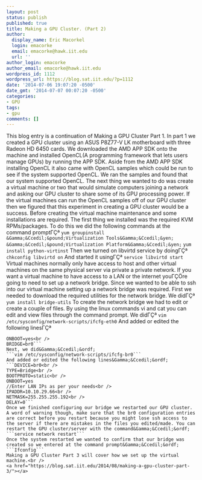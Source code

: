 ```yaml
---
layout: post
status: publish
published: true
title: Making a GPU Cluster. (Part 2)
author:
  display_name: Eric Macorkel
  login: emacorke
  email: emacorke@hawk.iit.edu
  url: ''
author_login: emacorke
author_email: emacorke@hawk.iit.edu
wordpress_id: 1112
wordpress_url: https://blog.sat.iit.edu/?p=1112
date: '2014-07-06 19:07:20 -0500'
date_gmt: '2014-07-07 00:07:20 -0500'
categories:
- GPU
tags:
- gpu
comments: []
---
```

This blog entry is a continuation of Making a GPU Cluster Part 1. In part 1 we created a GPU cluster using an ASUS P8Z77-V LK motherboard with three Radeon HD 6450 cards. We downloaded the AMD APP SDK onto the machine and installed OpenCL(A programming framework that lets users manage GPUs) by running the APP SDK. Aside from the AMD APP SDK installing OpenCL it also came with OpenCL samples which could be run to see if the system supported OpenCL. We ran the samples and found that our system supported OpenCL. The next thing we wanted to do was create a virtual machine or two that would simulate computers joining a network and asking our GPU cluster to share some of its GPU processing power. If the virtual machines can run the OpenCL samples off of our GPU cluster then we figured that this experiment in creating a GPU cluster would be a success.
Before creating the virtual machine maintenance and some installations are required. The first thing we installed was the required KVM RPMs/packages. To do this we did the following commands at the command prompt&Gamma;&Ccedil;&ordf;
```yum groupinstall &Gamma;&Ccedil;&pound;Virtualization Tools&Gamma;&Ccedil;&yen; &Gamma;&Ccedil;&pound;Virtualization Platform&Gamma;&Ccedil;&yen;```
```yum install python-virtinst```
Then we turned on libvirtd service by doing&Gamma;&Ccedil;&ordf;
```chkconfig libvirtd on```
And started it using&Gamma;&Ccedil;&ordf;
```service libvirtd start```
Virtual machines normally only have access to host and other virtual machines on the same physical server via private a private network. If you want a virtual machine to have access to a LAN or the internet you&Gamma;&Ccedil;&Ouml;re going to need to set up a network bridge. Since we wanted to be able to ssh into our virtual machine setting up a network bridge was required. First we needed to download the required utilities for the network bridge. We did&Gamma;&Ccedil;&ordf;
```yum install bridge-utils```
To create the network bridge we had to edit or create a couple of files. By using the linux commands vi and cat you can edit and view files through the command prompt. We did&Gamma;&Ccedil;&ordf;
```vim /etc/sysconfig/network-scripts/ifcfg-eth0```
And added or edited the following lines&Gamma;&Ccedil;&ordf;
```DEVICE=eth0<br />
ONBOOT=yes<br />
BRIDGE=br0```
Next, we did&Gamma;&Ccedil;&ordf;
```vim /etc/sysconfig/network-scripts/ifcfg-br0```
And added or edited the following lines&Gamma;&Ccedil;&ordf;
```DEVICE=br0<br />
TYPE=Bridge<br />
BOOTPROTO=static<br />
ONBOOT=yes
//Enter LAN IPs as per your needs<br />
IPADDR=10.10.29.66<br />
NETMASK=255.255.255.192<br />
DELAY=0```
Once we finished configuring our bridge we restarted our GPU cluster. A word of warning though, make sure that the br0 configuration entries are correct before you restart because you might lose ssh access to the server if there are mistakes in the files you edited/made. You can restart the GPU cluster/server with the command&Gamma;&Ccedil;&ordf;
```service network restart```
Once the system restarted we wanted to confirm that our bridge was created so we entered at the command prompt&Gamma;&Ccedil;&ordf;
```Ifconfig```
Making a GPU Cluster Part 3 will cover how we set up the virtual machine.<br />
<a href="https://blog.sat.iit.edu/2014/08/making-a-gpu-cluster-part-3/"></a>
